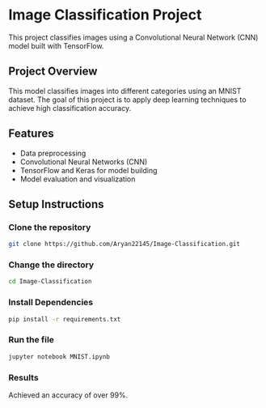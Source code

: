 # Image Classification Project

This project classifies images using a Convolutional Neural Network (CNN) model built with TensorFlow.

## Project Overview

This model classifies images into different categories using an MNIST dataset. The goal of this project is to apply deep learning techniques to achieve high classification accuracy.

## Features

- Data preprocessing
- Convolutional Neural Networks (CNN)
- TensorFlow and Keras for model building
- Model evaluation and visualization

## Setup Instructions

### Clone the repository

```bash
git clone https://github.com/Aryan22145/Image-Classification.git
```

### Change the directory
```bash
cd Image-Classification
```

### Install Dependencies
```bash 
pip install -r requirements.txt
```
### Run the file
```bash
jupyter notebook MNIST.ipynb
```
### Results
Achieved an accuracy of over 99%.

